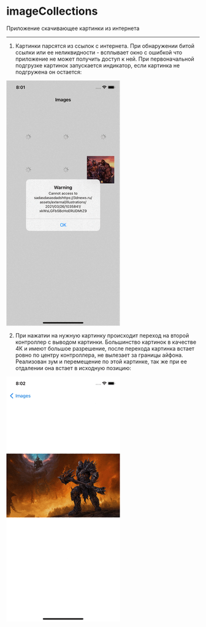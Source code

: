 # imageCollections
Приложение скачивающее картинки из интернета
___
1. Картинки парсятся из ссылок с интернета. При обнаружении битой ссылки или ее неликвидности - всплывает окно с ошибкой что приложение не может получить доступ к ней. При первоначальной подгрузке картинок запускается индикатор, если картинка не подгружена он остается:

![error_gif](https://github.com/amazingdiko/imageCollections/blob/master/mainError.gif)

2. При нажатии на нужную картинку происходит переход на второй контроллер с выводом картинки. Большинство картинок в качестве 4К и имеют большое разрешение, после перехода картинка встает ровно по центру контроллера, не вылезает за границы айфона.
Реализован зум и перемещение по этой картинке, так же при ее отдалении она встает в исходную позицию:

![main_gif](https://github.com/amazingdiko/imageCollections/blob/master/zoomImage.gif)
